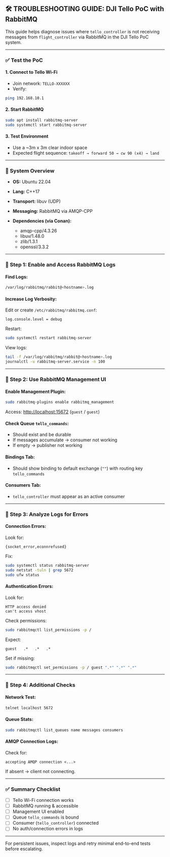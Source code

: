 ## 🛠 TROUBLESHOOTING GUIDE: DJI Tello PoC with RabbitMQ

This guide helps diagnose issues where `tello_controller` is not receiving messages from `flight_controller` via RabbitMQ in the DJI Tello PoC system.

---

### ✅ Test the PoC

#### 1. Connect to Tello Wi-Fi

* Join network: `TELLO-XXXXXX`
* Verify:

```bash
ping 192.168.10.1
```

#### 2. Start RabbitMQ

```bash
sudo apt install rabbitmq-server
sudo systemctl start rabbitmq-server
```

#### 3. Test Environment

* Use a \~3m x 3m clear indoor space
* Expected flight sequence:
  `takeoff → forward 50 → cw 90 (x4) → land`

---

### 📝 System Overview

* **OS:** Ubuntu 22.04
* **Lang:** C++17
* **Transport:** libuv (UDP)
* **Messaging:** RabbitMQ via AMQP-CPP
* **Dependencies (via Conan):**

  * amqp-cpp/4.3.26
  * libuv/1.48.0
  * zlib/1.3.1
  * openssl/3.3.2

---

### 🐇 Step 1: Enable and Access RabbitMQ Logs

#### Find Logs:

```bash
/var/log/rabbitmq/rabbit@<hostname>.log
```

#### Increase Log Verbosity:

Edit or create `/etc/rabbitmq/rabbitmq.conf`:

```
log.console.level = debug
```

Restart:

```bash
sudo systemctl restart rabbitmq-server
```

View logs:

```bash
tail -f /var/log/rabbitmq/rabbit@<hostname>.log
journalctl -u rabbitmq-server.service -n 100
```

---

### 🔎 Step 2: Use RabbitMQ Management UI

#### Enable Management Plugin:

```bash
sudo rabbitmq-plugins enable rabbitmq_management
```

Access: [http://localhost:15672](http://localhost:15672) (`guest` / `guest`)

#### Check Queue `tello_commands`:

* Should exist and be durable
* If messages accumulate → consumer not working
* If empty → publisher not working

#### Bindings Tab:

* Should show binding to default exchange (`""`) with routing key `tello_commands`

#### Consumers Tab:

* `tello_controller` must appear as an active consumer

---

### 🧾 Step 3: Analyze Logs for Errors

#### Connection Errors:

Look for:

```
{socket_error,econnrefused}
```

Fix:

```bash
sudo systemctl status rabbitmq-server
sudo netstat -tuln | grep 5672
sudo ufw status
```

#### Authentication Errors:

Look for:

```
HTTP access denied
can't access vhost
```

Check permissions:

```bash
sudo rabbitmqctl list_permissions -p /
```

Expect:

```
guest   .*   .*   .*
```

Set if missing:

```bash
sudo rabbitmqctl set_permissions -p / guest ".*" ".*" ".*"
```

---

### 🔄 Step 4: Additional Checks

#### Network Test:

```bash
telnet localhost 5672
```

#### Queue Stats:

```bash
sudo rabbitmqctl list_queues name messages consumers
```

#### AMQP Connection Logs:

Check for:

```
accepting AMQP connection <...>
```

If absent → client not connecting.

---

### ✅ Summary Checklist

* [ ] Tello Wi-Fi connection works
* [ ] RabbitMQ running & accessible
* [ ] Management UI enabled
* [ ] Queue `tello_commands` is bound
* [ ] Consumer (`tello_controller`) connected
* [ ] No auth/connection errors in logs

---

For persistent issues, inspect logs and retry minimal end-to-end tests before escalating.
